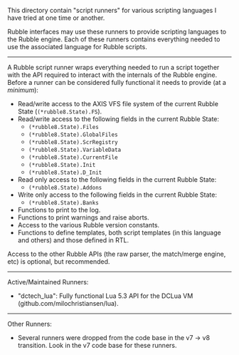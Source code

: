 
This directory contain "script runners" for various scripting languages I have tried at one time or another.

Rubble interfaces may use these runners to provide scripting languages to the Rubble engine. Each of these runners
contains everything needed to use the associated language for Rubble scripts.

* * *

A Rubble script runner wraps everything needed to run a script together with the API required to interact with the
internals of the Rubble engine. Before a runner can be considered fully functional it needs to provide (at a *minimum*):

* Read/write access to the AXIS VFS file system of the current Rubble State (`(*rubble8.State).FS`).
* Read/write access to the following fields in the current Rubble State:
	* `(*rubble8.State).Files`
	* `(*rubble8.State).GlobalFiles`
	* `(*rubble8.State).ScrRegistry`
	* `(*rubble8.State).VariableData`
	* `(*rubble8.State).CurrentFile`
	* `(*rubble8.State).Init`
	* `(*rubble8.State).D_Init`
* Read only access to the following fields in the current Rubble State:
	* `(*rubble8.State).Addons`
* Write only access to the following fields in the current Rubble State:
	* `(*rubble8.State).Banks`
* Functions to print to the log.
* Functions to print warnings and raise aborts.
* Access to the various Rubble version constants.
* Functions to define templates, both script templates (in this language and others) and those defined in RTL.

Access to the other Rubble APIs (the raw parser, the match/merge engine, etc) is optional, but recommended.

* * *

Active/Maintained Runners:

* "dctech_lua": Fully functional Lua 5.3 API for the DCLua VM (github.com/milochristiansen/lua).

* * *

Other Runners:

* Several runners were dropped from the code base in the v7 -> v8 transition. Look in the v7 code base for these runners.
